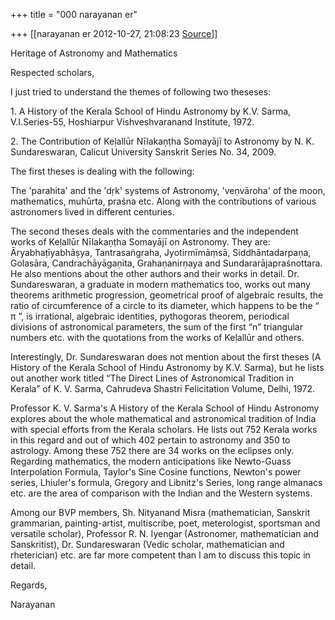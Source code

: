 +++
title = "000 narayanan er"

+++
[[narayanan er	2012-10-27, 21:08:23 [Source](https://groups.google.com/g/bvparishat/c/TL6hPE7kBr0)]]



Heritage of Astronomy and Mathematics

  

Respected scholars,

I just tried to understand the themes of following two theseses:

1\. A History of the Kerala School of Hindu Astronomy by K.V. Sarma, V.I.Series-55, Hoshiarpur Vishveshvaranand Institute, 1972.

2\. The Contribution of Keḷallūr Nīlakaṇṭha Somayājī to Astronomy by N. K. Sundareswaran, Calicut University Sanskrit Series No. 34, 2009.

The first theses is dealing with the following:

The 'parahita' and the 'dṛk' systems of Astronomy, 'veṇvāroha' of the moon, mathematics, muhūrta, praśna etc. Along with the contributions of various astronomers lived in different centuries.

The second theses deals with the commentaries and the independent works of Keḷallūr Nīlakaṇṭha Somayājī on Astronomy. They are: Āryabhaṭīyabhāṣya, Tantrasaṅgraha, Jyotirmīmāṃsā, Siddhāntadarpaṇa, Golasāra, Candrachāyāgaṇita, Grahaṇanirṇaya and Sundararājapraśnottara. He also mentions about the other authors and their works in detail. Dr. Sundareswaran, a graduate in modern mathematics too, works out many theorems arithmetic progression, geometrical proof of algebraic results, the ratio of circumference of a circle to its diameter, which happens to be the “ π ”, is irrational, algebraic identities, pythogoras theorem, periodical divisions of astronomical parameters, the sum of the first “n” triangular numbers etc. with the quotations from the works of Keḷallūr and others.

Interestingly, Dr. Sundareswaran does not mention about the first theses (A History of the Kerala School of Hindu Astronomy by K.V. Sarma), but he lists out another work titled “The Direct Lines of Astronomical Tradition in Kerala” of K. V. Sarma, Cahrudeva Shastri Felicitation Volume, Delhi, 1972.

Professor K. V. Sarma's A History of the Kerala School of Hindu Astronomy explores about the whole mathematical and astronomical tradition of India with special efforts from the Kerala scholars. He lists out 752 Kerala works in this regard and out of which 402 pertain to astronomy and 350 to astrology. Among these 752 there are 34 works on the eclipses only. Regarding mathematics, the modern anticipations like Newto-Guass Interpolation Formula, Taylor's Sine Cosine functions, Newton's power series, Lhiuler's formula, Gregory and Libnitz's Series, long range almanacs etc. are the area of comparison with the Indian and the Western systems.

Among our BVP members, Sh. Nityanand Misra (mathematician, Sanskrit grammarian, painting-artist, multiscribe, poet, meterologist, sportsman and versatile scholar), Professor R. N. Iyengar (Astronomer, mathematician and Sanskritist), Dr. Sundareswaran (Vedic scholar, mathematician and rheterician) etc. are far more competent than I am to discuss this topic in detail.

Regards,

Narayanan


